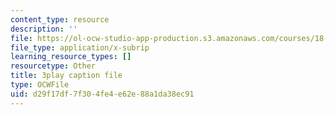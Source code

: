 ```yaml
---
content_type: resource
description: ''
file: https://ol-ocw-studio-app-production.s3.amazonaws.com/courses/18-06sc-linear-algebra-fall-2011/d29f17df7f304fe4e62e88a1da38ec91_lpnY5QVjU5w.srt
file_type: application/x-subrip
learning_resource_types: []
resourcetype: Other
title: 3play caption file
type: OCWFile
uid: d29f17df-7f30-4fe4-e62e-88a1da38ec91
---
```

